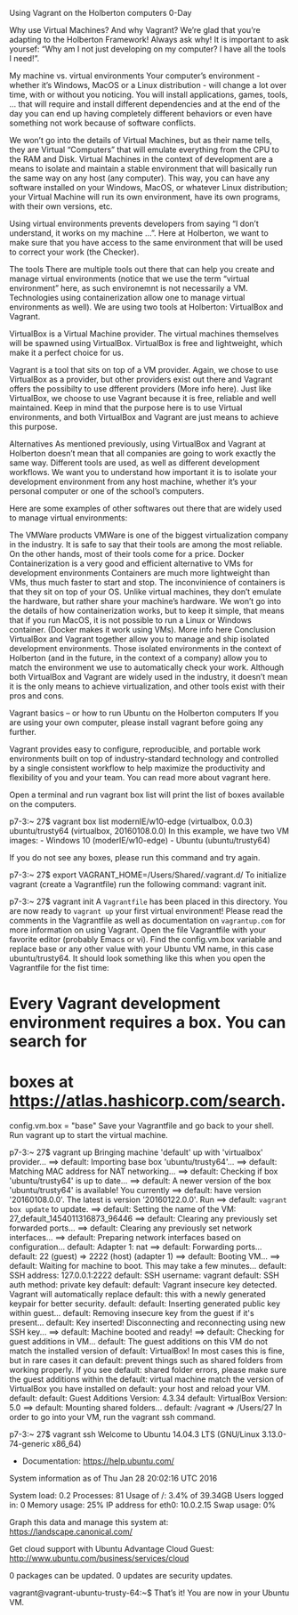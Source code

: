 Using Vagrant on the Holberton computers
0-Day

Why use Virtual Machines? And why Vagrant?
We’re glad that you’re adapting to the Holberton Framework! Always ask why!
It is important to ask yoursef: “Why am I not just developing on my computer? I have all the tools I need!”.

My machine vs. virtual environments
Your computer’s environment - whether it’s Windows, MacOS or a Linux distribution - will change a lot over time, with or without you noticing. You will install applications, games, tools, … that will require and install different dependencies and at the end of the day you can end up having completely different behaviors or even have something not work because of software conflicts.

We won’t go into the details of Virtual Machines, but as their name tells, they are Virtual “Computers” that will emulate everything from the CPU to the RAM and Disk. Virtual Machines in the context of development are a means to isolate and maintain a stable environment that will basically run the same way on any host (any computer). This way, you can have any software installed on your Windows, MacOS, or whatever Linux distribution; your Virtual Machine will run its own environment, have its own programs, with their own versions, etc.

Using virtual environments prevents developers from saying “I don’t understand, it works on my machine …”. Here at Holberton, we want to make sure that you have access to the same environment that will be used to correct your work (the Checker).

The tools
There are multiple tools out there that can help you create and manage virtual environments (notice that we use the term “virtual environment” here, as such environemnt is not necessarily a VM. Technologies using containerization allow one to manage virtual environments as well).
We are using two tools at Holberton: VirtualBox and Vagrant.

VirtualBox is a Virtual Machine provider. The virtual machines themselves will be spawned using VirtualBox. VirtualBox is free and lightweight, which make it a perfect choice for us.

Vagrant is a tool that sits on top of a VM provider. Again, we chose to use VirtualBox as a provider, but other providers exist out there and Vagrant offers the possibilty to use dfferent providers (More info here). Just like VirtualBox, we choose to use Vagrant because it is free, reliable and well maintained. Keep in mind that the purpose here is to use Virtual environments, and both VirtualBox and Vagrant are just means to achieve this purpose.

Alternatives
As mentioned previously, using VirtualBox and Vagrant at Holberton doesn’t mean that all companies are going to work exactly the same way. Different tools are used, as well as different development workflows. We want you to understand how important it is to isolate your development environment from any host machine, whether it’s your personal computer or one of the school’s computers.

Here are some examples of other softwares out there that are widely used to manage virtual environments:

The VMWare products
VMWare is one of the biggest virtualization company in the industry.
It is safe to say that their tools are among the most reliable.
On the other hands, most of their tools come for a price.
Docker
Containerization is a very good and efficient alternative to VMs for development environments
Containers are much more lightweight than VMs, thus much faster to start and stop.
The inconvinience of containers is that they sit on top of your OS. Unlike virtual machines, they don’t emulate the hardware, but rather share your machine’s hardware. We won’t go into the details of how containerization works, but to keep it simple, that means that if you run MacOS, it is not possible to run a Linux or Windows container. (Docker makes it work using VMs).
More info here
Conclusion
VirtualBox and Vagrant together allow you to manage and ship isolated development environments. Those isolated environments in the context of Holberton (and in the future, in the context of a company) allow you to match the environment we use to automatically check your work.
Although both VirtualBox and Vagrant are widely used in the industry, it doesn’t mean it is the only means to achieve virtualization, and other tools exist with their pros and cons.

Vagrant basics – or how to run Ubuntu on the Holberton computers
If you are using your own computer, please install vagrant before going any further.

Vagrant provides easy to configure, reproducible, and portable work environments built on top of industry-standard technology and controlled by a single consistent workflow to help maximize the productivity and flexibility of you and your team. You can read more about vagrant here.

Open a terminal and run vagrant box list will print the list of boxes available on the computers.

p7-3:~ 27$ vagrant box list
modernIE/w10-edge (virtualbox, 0.0.3)
ubuntu/trusty64 (virtualbox, 20160108.0.0)
In this example, we have two VM images: - Windows 10 (moderIE/w10-edge) - Ubuntu (ubuntu/trusty64)

If you do not see any boxes, please run this command and try again.

p7-3:~ 27$ export VAGRANT_HOME=/Users/Shared/.vagrant.d/
To initialize vagrant (create a Vagrantfile) run the following command: vagrant init.

p7-3:~ 27$ vagrant init
A `Vagrantfile` has been placed in this directory. You are now
ready to `vagrant up` your first virtual environment! Please read
the comments in the Vagrantfile as well as documentation on
`vagrantup.com` for more information on using Vagrant.
Open the file Vagrantfile with your favorite editor (probably Emacs or vi). Find the config.vm.box variable and replace base or any other value with your Ubuntu VM name, in this case ubuntu/trusty64. It should look something like this when you open the Vagrantfile for the fist time:

# Every Vagrant development environment requires a box. You can search for
# boxes at https://atlas.hashicorp.com/search.

config.vm.box = "base"
Save your Vagrantfile and go back to your shell. Run vagrant up to start the virtual machine.

p7-3:~ 27$ vagrant up
Bringing machine 'default' up with 'virtualbox' provider...
==> default: Importing base box 'ubuntu/trusty64'...
==> default: Matching MAC address for NAT networking...
==> default: Checking if box 'ubuntu/trusty64' is up to date...
==> default: A newer version of the box 'ubuntu/trusty64' is available! You currently
==> default: have version '20160108.0.0'. The latest is version '20160122.0.0'. Run
==> default: `vagrant box update` to update.
==> default: Setting the name of the VM: 27_default_1454011316873_96446
==> default: Clearing any previously set forwarded ports...
==> default: Clearing any previously set network interfaces...
==> default: Preparing network interfaces based on configuration...
default: Adapter 1: nat
==> default: Forwarding ports...
default: 22 (guest) => 2222 (host) (adapter 1)
==> default: Booting VM...
==> default: Waiting for machine to boot. This may take a few minutes...
default: SSH address: 127.0.0.1:2222
default: SSH username: vagrant
default: SSH auth method: private key
default:
default: Vagrant insecure key detected. Vagrant will automatically replace
default: this with a newly generated keypair for better security.
default:
default: Inserting generated public key within guest...
default: Removing insecure key from the guest if it's present...
default: Key inserted! Disconnecting and reconnecting using new SSH key...
==> default: Machine booted and ready!
==> default: Checking for guest additions in VM...
default: The guest additions on this VM do not match the installed version of
default: VirtualBox! In most cases this is fine, but in rare cases it can
default: prevent things such as shared folders from working properly. If you see
default: shared folder errors, please make sure the guest additions within the
default: virtual machine match the version of VirtualBox you have installed on
default: your host and reload your VM.
default:
default: Guest Additions Version: 4.3.34
default: VirtualBox Version: 5.0
==> default: Mounting shared folders...
default: /vagrant => /Users/27
In order to go into your VM, run the vagrant ssh command.

p7-3:~ 27$ vagrant ssh
Welcome to Ubuntu 14.04.3 LTS (GNU/Linux 3.13.0-74-generic x86_64)

* Documentation: https://help.ubuntu.com/

System information as of Thu Jan 28 20:02:16 UTC 2016

System load: 0.2 Processes: 81
Usage of /: 3.4% of 39.34GB Users logged in: 0
Memory usage: 25% IP address for eth0: 10.0.2.15
Swap usage: 0%

Graph this data and manage this system at:
https://landscape.canonical.com/

Get cloud support with Ubuntu Advantage Cloud Guest:
http://www.ubuntu.com/business/services/cloud

0 packages can be updated.
0 updates are security updates.

vagrant@vagrant-ubuntu-trusty-64:~$
That’s it! You are now in your Ubuntu VM.